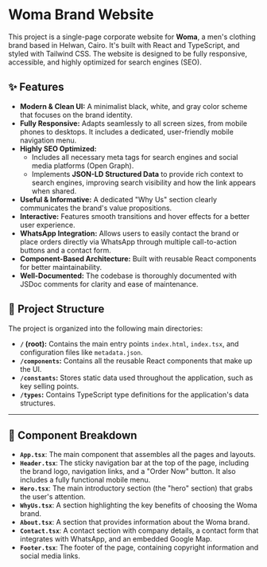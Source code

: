 # Woma Brand Website

This project is a single-page corporate website for **Woma**, a men's clothing brand based in Helwan, Cairo. It's built with React and TypeScript, and styled with Tailwind CSS. The website is designed to be fully responsive, accessible, and highly optimized for search engines (SEO).

## ✨ Features

- **Modern & Clean UI:** A minimalist black, white, and gray color scheme that focuses on the brand identity.
- **Fully Responsive:** Adapts seamlessly to all screen sizes, from mobile phones to desktops. It includes a dedicated, user-friendly mobile navigation menu.
- **Highly SEO Optimized:** 
  - Includes all necessary meta tags for search engines and social media platforms (Open Graph).
  - Implements **JSON-LD Structured Data** to provide rich context to search engines, improving search visibility and how the link appears when shared.
- **Useful & Informative:** A dedicated "Why Us" section clearly communicates the brand's value propositions.
- **Interactive:** Features smooth transitions and hover effects for a better user experience.
- **WhatsApp Integration:** Allows users to easily contact the brand or place orders directly via WhatsApp through multiple call-to-action buttons and a contact form.
- **Component-Based Architecture:** Built with reusable React components for better maintainability.
- **Well-Documented:** The codebase is thoroughly documented with JSDoc comments for clarity and ease of maintenance.

## 📁 Project Structure

The project is organized into the following main directories:

- **`/` (root):** Contains the main entry points `index.html`, `index.tsx`, and configuration files like `metadata.json`.
- **`/components`:** Contains all the reusable React components that make up the UI.
- **`/constants`:** Stores static data used throughout the application, such as key selling points.
- **`/types`:** Contains TypeScript type definitions for the application's data structures.

---

## 🧩 Component Breakdown

- **`App.tsx`**: The main component that assembles all the pages and layouts.
- **`Header.tsx`**: The sticky navigation bar at the top of the page, including the brand logo, navigation links, and a "Order Now" button. It also includes a fully functional mobile menu.
- **`Hero.tsx`**: The main introductory section (the "hero" section) that grabs the user's attention.
- **`WhyUs.tsx`**: A section highlighting the key benefits of choosing the Woma brand.
- **`About.tsx`**: A section that provides information about the Woma brand.
- **`Contact.tsx`**: A contact section with company details, a contact form that integrates with WhatsApp, and an embedded Google Map.
- **`Footer.tsx`**: The footer of the page, containing copyright information and social media links.

